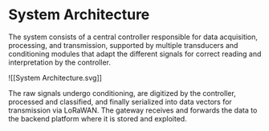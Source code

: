 # System Architecture

The system consists of a central controller responsible for data acquisition, processing, and transmission, supported by multiple transducers and conditioning modules that adapt the different signals for correct reading and interpretation by the controller.

![[System Architecture.svg]]

The raw signals undergo conditioning, are digitized by the controller, processed and classified, and finally serialized into data vectors for transmission via LoRaWAN. The gateway receives and forwards the data to the backend platform where it is stored and exploited.